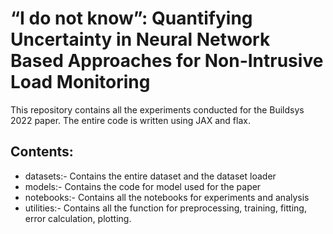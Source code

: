 # “I do not know”: Quantifying Uncertainty in Neural Network Based Approaches for Non-Intrusive Load Monitoring

This repository contains all the experiments conducted for the Buildsys 2022 paper. The entire code is written using JAX and flax.

## Contents: 

- datasets:- Contains the entire dataset and the dataset loader
- models:- Contains the code for model used for the paper
- notebooks:- Contains all the 
notebooks for experiments and analysis
- utilities:- Contains all the function for preprocessing, training, fitting, error calculation, plotting.

